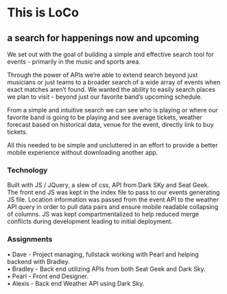 # This is LoCo
## a search for happenings now and upcoming  

We set out with the goal of building a simple and effective search tool for events - primarily in the music and sports area.  

Through the power of APIs we’re able to extend search beyond just musicians or just teams to a broader search of a wide array of events when exact matches aren’t found. We wanted the ability to easily search places we plan to visit  - beyond just our favorite band’s upcoming schedule.  

From a simple and intuitive search we can see who is playing or where our favorite band is going to be playing and see average tickets, weather forecast based on historical data, venue for the event, directly link to buy tickets.  

All this needed to be simple and uncluttered in an effort to provide a better mobile experience without downloading another app.

### Technology
Built with JS / JQuery, a slew of css, API from Dark SKy and Seat Geek.  
The front end JS was kept in the index file to pass to our events generating JS file. Location information was passed from the event API to the weather API query in order to pull data pairs and ensure mobile readable collapsing of columns. JS was kept compartmentalized to help reduced merge conflicts during development leading to initial deployment.

### Assignments
• Dave - Project managing, fullstack working with Pearl and helping backend with Bradley.  
• Bradley - Back end utilizing APIs from both Seat Geek and Dark Sky.  
• Pearl - Front end Designer.  
• Alexis - Back end Weather API using Dark Sky.  

